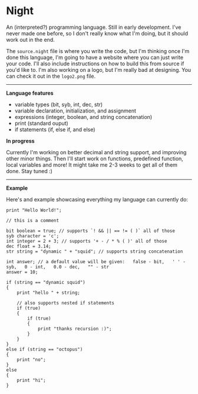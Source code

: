 # Night

An (interpreted?) programming language. Still in early development. I've never made one before, so I don't really know what I'm doing, but it should work out in the end.

The `source.night` file is where you write the code, but I'm thinking once I'm done this language, I'm going to have a website where you can just write your code. I'll also include instructions on how to build this from source if you'd like to. I'm also working on a logo, but I'm really bad at designing. You can check it out in the `logo2.png` file.

---

**Language features**

- variable types (bit, syb, int, dec, str)
- variable declaration, initialization, and assignment
- expressions (integer, boolean, and string concatenation)
- print (standard ouput)
- if statements (if, else if, and else)

**In progress**

Currently I'm working on better decimal and string support, and improving other minor things. Then I'll start work on functions, predefined function, local variables and more! It might take me 2-3 weeks to get all of them done. Stay tuned :)

---

**Example**

Here's and example showcasing everything my language can currently do:

```
print "Hello World!";

// this is a comment

bit boolean = true; // supports `! && || == != ( )` all of those
syb character = 'c';
int integer = 2 + 3; // supports '+ - / * % ( )' all of those
dec float = 3.14;
str string = "dynamic " + "squid"; // supports string concatenation

int answer; // a default value will be given:   false - bit,   ' ' - syb,   0 - int,   0.0 - dec,   "" - str
answer = 10;

if (string == "dynamic squid")
{
    print "hello " + string;
    
    // also supports nested if statements
    if (true)
    {
        if (true)
        {
            print "thanks recursion :)";
        }
    }
}
else if (string == "octopus")
{
    print "no";
}
else
{
    print "hi";
}
```
